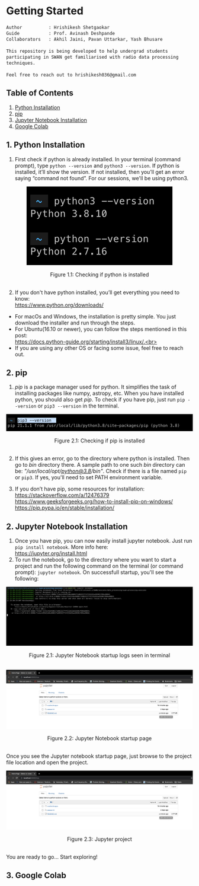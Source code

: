 # Getting Started
```
Author          : Hrishikesh Shetgaokar
Guide           : Prof. Avinash Deshpande
Collaborators   : Akhil Jaini, Pavan Uttarkar, Yash Bhusare

This repository is being developed to help undergrad students participating in SWAN get familiarised with radio data processing techniques.

Feel free to reach out to hrishikesh036@gmail.com
```

## Table of Contents
1. [Python Installation](#1-python-installation)
2. [pip](#2-pip)
3. [Jupyter Notebook Installation](#3-jupyter-notebook-installation)
3. [Google Colab](#3-google-colab)

## 1. Python Installation

1. First check if python is already installed. In your terminal (command prompt), type `python --version` and `python3 --version`. If python is installed, it’ll show the version. If not installed, then you’ll get an error saying “command not found”. For our sessions, we'll be using python3.

<p align="center">
  <img src="readmeImages/pythonVersion.png"/>
</p>
<p align="center">
  <a>Figure 1.1: Checking if python is installed</a>
  <br><br>
</p>

2. If you don't have python installed, you’ll get everything you need to know: <br>https://www.python.org/downloads/<br>
* For macOs and Windows, the installation is pretty simple.  You just download the installer and run through the steps.<br>
* For Ubuntu(16.10 or newer), you can follow the steps mentioned in this post: <br>https://docs.python-guide.org/starting/install3/linux/.<br>
* If you are using any other OS or facing some issue, feel free to reach out.

## 2. pip
1. *pip* is a package manager used for python. It simplifies the task of installing packages like numpy, astropy, etc. When you have installed python, you should also get *pip*. To check if you have pip, just run `pip --version` or `pip3 --version` in the terminal.
<p align="center">
  <img src="readmeImages/pipVersion.png"/>
</p>
<p align="center">
  <a>Figure 2.1: Checking if pip is installed</a>
  <br><br>
</p>

2. If this gives an error, go to the directory where python is installed. Then go to *bin* directory there. A sample path to one such *bin* directory can be: *"/usr/local/opt/python@3.8/bin"*. Check if there is a file named `pip` or `pip3`. If yes, you'll need to set PATH environment variable.

3. If you don’t have pip, some resources for installation:<br>
https://stackoverflow.com/a/12476379<br>
https://www.geeksforgeeks.org/how-to-install-pip-on-windows/<br>
https://pip.pypa.io/en/stable/installation/

## 2. Jupyter Notebook Installation
1. Once you have pip, you can now easily install jupyter notebook.
Just run `pip install notebook`. More info here: <br>https://jupyter.org/install.html<br>
2. To run the notebook, go to the directory where you want to start a project and run the following command on the terminal (or command prompt): `jupyter notebook`. On successfull startup, you'll see the following:
<p align="center">
  <img src="readmeImages/pynbStartupLogs.png"/>
</p>
<p align="center">
  <a>Figure 2.1: Jupyter Notebook startup logs seen in terminal</a>
  <br><br>
</p>

<p align="center">
  <img src="readmeImages/pynbHomepage.png"/>
</p>
<p align="center">
  <a>Figure 2.2: Jupyter Notebook startup page</a>
  <br><br>
</p>

Once you see the Jupyter notebook startup page, just browse to the project file location and open the project.

<p align="center">
  <img src="readmeImages/pynbHomepage.png"/>
</p>
<p align="center">
  <a>Figure 2.3: Jupyter project</a>
  <br><br>
</p>

You are ready to go... Start exploring!

## 3. Google Colab
